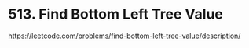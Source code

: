 # 513. Find Bottom Left Tree Value

https://leetcode.com/problems/find-bottom-left-tree-value/description/